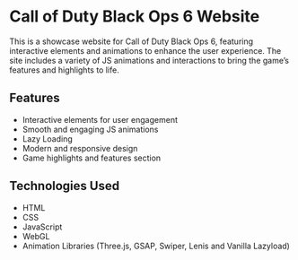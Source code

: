 # Call of Duty Black Ops 6 Website

This is a showcase website for Call of Duty Black Ops 6, featuring interactive elements and animations to enhance the user experience. The site includes a variety of JS animations and interactions to bring the game’s features and highlights to life.

## Features

- Interactive elements for user engagement
- Smooth and engaging JS animations
- Lazy Loading
- Modern and responsive design
- Game highlights and features section

## Technologies Used

- HTML
- CSS
- JavaScript
- WebGL
- Animation Libraries (Three.js, GSAP, Swiper, Lenis and Vanilla Lazyload)

